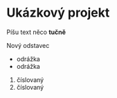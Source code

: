 # Ukázkový projekt

Píšu text
něco **tučně**

Nový odstavec
- odrážka
- odrážka

1. číslovaný
2. číslovaný

